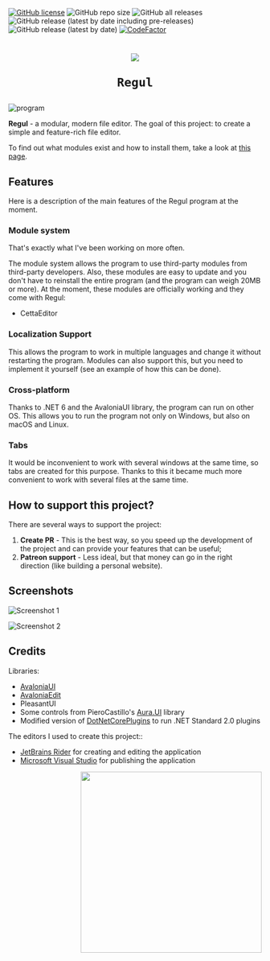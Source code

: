 [![GitHub license](https://img.shields.io/github/license/Onebeld/Regul?style=flat-square)](https://github.com/Onebeld/Regul/blob/main/LICENSE) ![GitHub repo size](https://img.shields.io/github/repo-size/Onebeld/Regul?style=flat-square) ![GitHub all releases](https://img.shields.io/github/downloads/Onebeld/Regul/total?style=flat-square) ![GitHub release (latest by date including pre-releases)](https://img.shields.io/github/v/release/Onebeld/Regul?include_prereleases&style=flat-square) ![GitHub release (latest by date)](https://img.shields.io/github/v/release/Onebeld/Regul?style=flat-square) [![CodeFactor](https://www.codefactor.io/repository/github/onebeld/regul/badge?style=flat-square)](https://www.codefactor.io/repository/github/onebeld/regul)

<h1 align="center">
    <img src="https://user-images.githubusercontent.com/44552715/130894645-a777e103-9e3d-442e-90a6-33d3021f2887.png">
    
    Regul
</h1>

![program](https://user-images.githubusercontent.com/44552715/130894590-64ea727e-0545-40d3-805f-b3a5120ef1d7.png)

**Regul** - a modular, modern file editor. The goal of this project: to create a simple and feature-rich file editor.

To find out what modules exist and how to install them, take a look at [this page](https://github.com/Onebeld/Regul/blob/main/modules.md).

## Features

Here is a description of the main features of the Regul program at the moment.

### Module system

That's exactly what I've been working on more often. 

The module system allows the program to use third-party modules from third-party developers. Also, these modules are easy to update and you don't have to reinstall the entire program (and the program can weigh 20MB or more). 
At the moment, these modules are officially working and they come with Regul:

* CettaEditor

### Localization Support

This allows the program to work in multiple languages and change it without restarting the program. Modules can also support this, but you need to implement it yourself (see an example of how this can be done).

### Cross-platform

Thanks to .NET 6 and the AvaloniaUI library, the program can run on other OS. This allows you to run the program not only on Windows, but also on macOS and Linux.

### Tabs

It would be inconvenient to work with several windows at the same time, so tabs are created for this purpose. Thanks to this it became much more convenient to work with several files at the same time.

## How to support this project?

There are several ways to support the project:

1. **Create PR** - This is the best way, so you speed up the development of the project and can provide your features that can be useful;
2. **Patreon support** - Less ideal, but that money can go in the right direction (like building a personal website).

## Screenshots

![Screenshot 1](https://user-images.githubusercontent.com/44552715/130896431-f1ddd9fd-9bce-4290-a1cf-bbbd54b83e3c.png)

![Screenshot 2](https://user-images.githubusercontent.com/44552715/130896486-fbade870-39b7-4757-a955-ece1cece7495.png)

## Credits

Libraries:
* [AvaloniaUI](https://github.com/AvaloniaUI/Avalonia)
* [AvaloniaEdit](https://github.com/AvaloniaUI/AvaloniaEdit)
* PleasantUI
* Some controls from PieroCastillo's [Aura.UI](https://github.com/PieroCastillo/Aura.UI) library
* Modified version of [DotNetCorePlugins](https://github.com/natemcmaster/DotNetCorePlugins) to run .NET Standard 2.0 plugins

The editors I used to create this project::
* [JetBrains Rider](https://www.jetbrains.com/rider/) for creating and editing the application
* [Microsoft Visual Studio](https://visualstudio.microsoft.com/) for publishing the application

<img src="https://user-images.githubusercontent.com/44552715/130897295-8a60dd97-32d1-4bd7-8737-101b4a9f044e.png" width="360" align="right"/>

